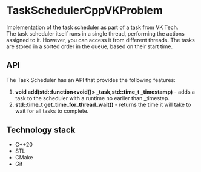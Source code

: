 # TaskSchedulerCppVKProblem
Implementation of the task scheduler as part of a task from VK Tech.  
The task scheduler itself runs in a single thread, performing the actions assigned to it.
However, you can access it from different threads.
The tasks are stored in a sorted order in the queue, based on their start time.


## API
The Task Scheduler has an API that provides the following features:
1) **void add(std::function<void()> _task,std::time_t _timestamp)** - adds a task to the scheduler with a runtime no earlier than _timestep.
2) **std::time_t get_time_for_thread_wait()** - returns the time it will take to wait for all tasks to complete.

## Technology stack
- C++20
- STL
- CMake
- Git
